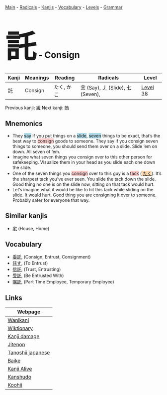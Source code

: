 <style> bigfont {font-size: 100px}</style>
[Main](../README.md) -
[Radicals](../radicals.md) -
[Kanjis](../kanjis.md) -
[Vocabulary](../vocabulary.md) -
[Levels](../levels.md) -
[Grammar](../grammar.md)
# <bigfont> 託</bigfont> - Consign 

| Kanji | Meanings | Reading | Radicals | Level |
| --- | --- | --- | --- | --- |
| 託 | Consign | たく, かこ | [言](../radicals/言.md) (Say), [丿](../radicals/丿.md) (Slide), [七](../radicals/七.md) (Seven),  | [Level 38](../levels/wk_level38.md) |

Previous kanji: [緩](緩.md) Next kanji: [賄](賄.md) 

## Mnemonics
 * They <span style="background-color:#ADD8E6"> say</span> if you put things on a <span style="background-color:#ADD8E6"> slide</span>, <span style="background-color:#ADD8E6"> seven</span> things to be exact, that’s the best way to <span style="background-color:#ffcccb"> consign</span> goods to someone. They say if you consign seven things to someone, you should send them over on a slide. Slide ‘em on down. All seven of ‘em.
* Imagine what seven things you consign over to this other person for safekeeping. Visualize them in your head as you slide each one down the slide.
* One of the seven things you <span style="background-color:#ffcccb"> consign</span> over to this guy is a <span style="background-color:#ffcccb"> tack</span> (<span style="background-color:#fed8b1"> [たく](https://jisho.org/search/たく)</span>). It’s the sharpest tack you’ve ever seen. You slide the tack down the slide. Good thing no one is on the slide now, sitting on that tack would hurt.
* Let’s imagine what it would be like to hit this tack while sliding on the slide. It would hurt. Good thing you are consigning it over to someone. Probably safer for everyone that way.


## Similar kanjis
 * [宅](宅.md) (House, Home)


## Vocabulary
 * [委託](../vocabulary/託.md), (Consign, Entrust, Consignment)
* [託す](../vocabulary/託.md), (To Entrust)
* [信託](../vocabulary/託.md), (Trust, Entrusting)
* [受託](../vocabulary/託.md), (Be Entrusted With)
* [嘱託](../vocabulary/託.md), (Part Time Employee, Temporary Employee)



## Links 

| Webpage |
| --- |
| [Wanikani          ](https://www.wanikani.com/kanji/託) |
| [Wiktionary        ](https://en.wiktionary.org/wiki/託) |
| [Kanji damage      ](http://www.kanjidamage.com/kanji/search?utf8=✓&q=託) |
| [Jitenon           ](https://jitenon.com/kanji/託) |
| [Tanoshii japanese ](https://www.tanoshiijapanese.com/dictionary/kanji.cfm?k=託) |
| [Baike             ](https://baike.baidu.com/item/託) |
| [Kanji Alive       ](https://app.kanjialive.com/託) |
| [Kanshudo          ](https://www.kanshudo.com/searchmn?q=託) |
| [Koohii            ](https://kanji.koohii.com/study/kanji/託) |
